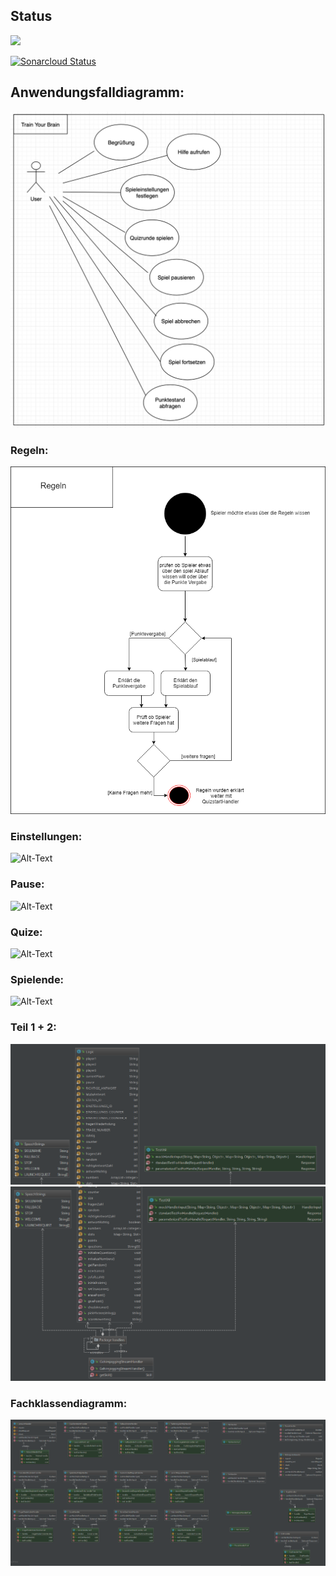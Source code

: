 ## Status

![](https://travis-ci.org/sweIhm-ws2018-19/skillproject-fr-25.svg?branch=master)

[![Sonarcloud Status](https://sonarcloud.io/api/project_badges/measure?project=skillproject%3Gehirnjogging&metric=alert_status)](https://sonarcloud.io/dashboard?id=alexa-skills-kit-samples%3AGehirnjogging)



## Anwendungsfalldiagramm:

![Alt-Text](https://github.com/sweIhm-ws2018-19/skillproject-fr-25/blob/master/Sprint3/AnwendungsfalldiagrammNeu.png?raw=true)


### Regeln:

![Alt-Text](https://github.com/sweIhm-ws2018-19/skillproject-fr-25/blob/master/Sprint3/Aktivitatsdiagramm_Regeln.png?raw=true)


### Einstellungen:
![Alt-Text](https://github.com/sweIhm-ws2018-19/skillproject-fr-25/blob/master/Sprint3/Aktivit%C3%A4tsdiagramm_Einstellung.png?raw=true)

### Pause:
![Alt-Text](https://github.com/sweIhm-ws2018-19/skillproject-fr-25/blob/master/Sprint3/Aktivit%C3%A4tsdiagramm_Pause.png?raw=true)


### Quize:
![Alt-Text](https://github.com/sweIhm-ws2018-19/skillproject-fr-25/blob/master/Sprint3/Aktivit%C3%A4tsdiagramm_Quiz.png?raw=true)

### Spielende:
![Alt-Text](https://github.com/sweIhm-ws2018-19/skillproject-fr-25/blob/master/Sprint3/Aktivit%C3%A4tsdiagramm_spielende.png?raw=true)



### Teil 1 + 2:
![Alt-Text](https://github.com/sweIhm-ws2018-19/skillproject-fr-25/blob/master/Sprint3/Uml1.PNG?raw=true)
![Alt-Text](https://github.com/sweIhm-ws2018-19/skillproject-fr-25/blob/master/Sprint3/Uml2.PNG?raw=true)

### Fachklassendiagramm:
![Alt-Text](https://github.com/sweIhm-ws2018-19/skillproject-fr-25/blob/master/Sprint3/Uml3.PNG?raw=true)

